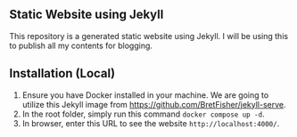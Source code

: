 ## Static Website using Jekyll
This repository is a generated static website using Jekyll. I will be using this to publish all my contents for blogging.

## Installation (Local)
1. Ensure you have Docker installed in your machine. We are going to utilize this Jekyll image from https://github.com/BretFisher/jekyll-serve.
2. In the root folder, simply run this command `docker compose up -d`.
3. In browser, enter this URL to see the website `http://localhost:4000/`.